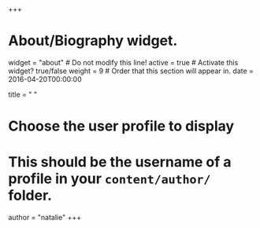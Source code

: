 +++
# About/Biography widget.
widget = "about"  # Do not modify this line!
active = true  # Activate this widget? true/false
weight = 9  # Order that this section will appear in.
date = 2016-04-20T00:00:00

title = " "

# Choose the user profile to display
# This should be the username of a profile in your `content/author/` folder.
author = "natalie"
+++

